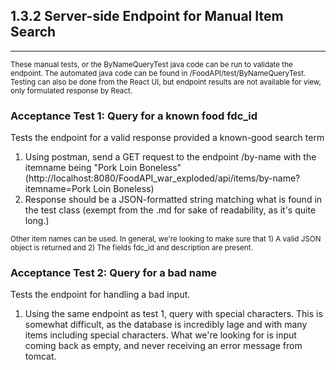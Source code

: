 <h2>1.3.2 Server-side Endpoint for Manual Item Search</h2>
<hr>
<small>These manual tests, or the ByNameQueryTest java code can be run to validate the endpoint.  The automated java code 
can be found in /FoodAPI/test/ByNameQueryTest.  Testing can also be done from the React UI, but endpoint results are not 
available for view, only formulated response by React.</small>
<h3>Acceptance Test 1: Query for a known food fdc_id</h3>
<p>Tests the endpoint for a valid response provided a known-good search term</p>
<ol>
<li>Using postman, send a GET request to the endpoint /by-name with the itemname being "Pork Loin Boneless" (http://localhost:8080/FoodAPI_war_exploded/api/items/by-name?itemname=Pork Loin Boneless)</li>
<li>Response should be a JSON-formatted string matching what is found in the test class (exempt from the .md for sake of readability, as it's quite long.)
</li>
</ol>
<small>Other item names can be used.  In general, we're looking to make sure that 1) A valid JSON object is returned and 2)
The fields fdc_id and description are present.</small>

<h3>Acceptance Test 2: Query for a bad name</h3>
<p>Tests the endpoint for handling a bad input.</p>
<ol>
<li>Using the same endpoint as test 1, query with special characters.  This is somewhat difficult, as the database is incredibly 
lage and with many items including special characters. What we're looking for is input coming back as empty, and never receiving 
an error message from tomcat.
</ol>